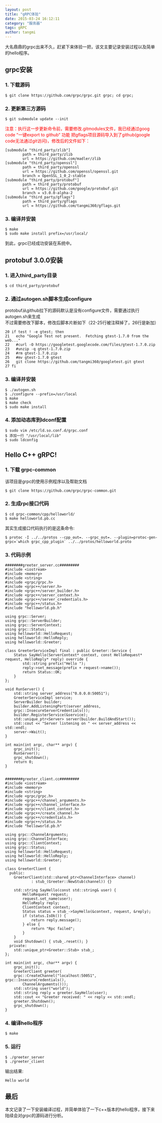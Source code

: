 ```yaml
---
layout: post
title: "gRPC体验"
date: 2015-03-24 16:12:11
category: "服务器"
tags: gRPC
author: tangmi
---
```


大名鼎鼎的grpc出来不久，赶紧下来体验一把，该文主要记录安装过程以及简单的hello程序。
<!--break-->

## grpc安装

### 1. 下载源码

    $ git clone https://github.com/grpc/grpc.git grpc; cd grpc;

### 2. 更新第三方源码

	$ git submodule update --init

<font color="red">注意：执行这一步更新命令前，需要修改.gitmodules文件，我已经通过goog code “一键export to github“ 功能 把gflags项目源码导入到了github(google code无法通过git访问)，修改后的文件如下：</font>

	[submodule "third_party/zlib"]
    	    path = third_party/zlib
        	url = https://github.com/madler/zlib
	[submodule "third_party/openssl"]
    	    path = third_party/openssl
	        url = https://github.com/openssl/openssl.git
    	    branch = OpenSSL_1_0_2-stable
	[submodule "third_party/protobuf"]
    	    path = third_party/protobuf
    	    url = https://github.com/google/protobuf.git
    	    branch = v3.0.0-alpha-2
	[submodule "third_party/gflags"]
    	    path = third_party/gflags
    	    url = https://github.com/tangmi360/gflags.git

### 3. 编译并安装

	$ make
	$ sudo make install prefix=/usr/local/

到此，grpc已经成功安装在系统中。

## protobuf 3.0.0安装

### 1. 进入third_party目录

	$ cd third_party/protobuf

### 2. 通过autogen.sh脚本生成configure

protobuf从github拉下的源码默认是没有configure文件，需要通过执行autogen.sh来生成  
不过需要修改下脚本，修改后脚本片断如下（22-25行被注释掉了，26行是新加）

	20 if test ! -e gtest; then
	21   echo "Google Test not present.  Fetching gtest-1.7.0 from the web..."
	22   #curl -O https://googletest.googlecode.com/files/gtest-1.7.0.zip
	23   #unzip -q gtest-1.7.0.zip
	24   #rm gtest-1.7.0.zip
	25   #mv gtest-1.7.0 gtest
	26   git clone https://github.com/tangmi360/googletest.git gtest
	27 fi

### 3. 编译并安装

	$ ./autogen.sh
	$ ./configure --prefix=/usr/local
	$ make
	$ make check
	$ sudo make install

### 4. 添加动态库到ldconf配置

	$ sudo vim /etc/ld.so.conf.d/grpc.conf
	$ 添加一行 "/usr/local/lib"
	$ sudo ldconfig

## Hello C++ gRPC!

### 1. 下载 grpc-common

该项目是grpc的使用示例程序以及帮助文档

	$ git clone https://github.com/grpc/grpc-common.git

### 2. 生成rpc接口代码

	$ cd grpc-common/cpp/helloworld/
	$ make helloworld.pb.cc

其实生成接口代码执行的是这条命令:

	$ protoc -I ../../protos --cpp_out=. --grpc_out=. --plugin=protoc-gen-grpc=`which grpc_cpp_plugin` ../../protos/helloworld.proto

### 3. 代码示例

	########greeter_server.cc#########
	#include <iostream>
	#include <memory>
	#include <string>
	#include <grpc/grpc.h>
	#include <grpc++/server.h>
	#include <grpc++/server_builder.h>
	#include <grpc++/server_context.h>
	#include <grpc++/server_credentials.h>
	#include <grpc++/status.h>
	#include "helloworld.pb.h"

	using grpc::Server;
	using grpc::ServerBuilder;
	using grpc::ServerContext;
	using grpc::Status;
	using helloworld::HelloRequest;
	using helloworld::HelloReply;
	using helloworld::Greeter;

	class GreeterServiceImpl final : public Greeter::Service {
        Status SayHello(ServerContext* context, const HelloRequest* request, HelloReply* reply) override {
            std::string prefix("Hello ");
            reply->set_message(prefix + request->name());
            return Status::OK;
  	    }
	};

	void RunServer() {
        std::string server_address("0.0.0.0:50051");
        GreeterServiceImpl service;
        ServerBuilder builder;
        builder.AddListeningPort(server_address,
        grpc::InsecureServerCredentials());
        builder.RegisterService(&service);
        std::unique_ptr<Server> server(builder.BuildAndStart());
        std::cout << "Server listening on " << server_address << std::endl;
        server->Wait();
    }

	int main(int argc, char** argv) {
        grpc_init();
        RunServer();
        grpc_shutdown();
        return 0;
    }

    
    ########greeter_client.cc#########
	#include <iostream>
	#include <memory>
	#include <string>
	#include <grpc/grpc.h>
	#include <grpc++/channel_arguments.h>
	#include <grpc++/channel_interface.h>
	#include <grpc++/client_context.h>
	#include <grpc++/create_channel.h>
	#include <grpc++/credentials.h>
	#include <grpc++/status.h>
	#include "helloworld.pb.h"

	using grpc::ChannelArguments;
	using grpc::ChannelInterface;
	using grpc::ClientContext;
	using grpc::Status;
	using helloworld::HelloRequest;
	using helloworld::HelloReply;
	using helloworld::Greeter;

	class GreeterClient {
      public:
  	    GreeterClient(std::shared_ptr<ChannelInterface> channel)
      			: stub_(Greeter::NewStub(channel)) {}

        std::string SayHello(const std::string& user) {
            HelloRequest request;
            request.set_name(user);
            HelloReply reply;
            ClientContext context;
            Status status = stub_->SayHello(&context, request, &reply);
            if (status.IsOk()) {
                return reply.message();
            } else {
                return "Rpc failed";
            }
        }
  	    void Shutdown() { stub_.reset(); }
      private:
  	    std::unique_ptr<Greeter::Stub> stub_;
    };

    int main(int argc, char** argv) {
        grpc_init();
        GreeterClient greeter(
        grpc::CreateChannel("localhost:50051", grpc::InsecureCredentials(),
            ChannelArguments()));
        std::string user("world");
        std::string reply = greeter.SayHello(user);
        std::cout << "Greeter received: " << reply << std::endl;
        greeter.Shutdown();
        grpc_shutdown();
    }


### 4. 编译hello程序

	$ make

### 5. 运行

	$ ./greeter_server
	$ ./greeter_client

输出结果:

    Hello world

## 最后
  本文记录了一下安装编译过程，并简单体验了一下c++版本的hello程序，接下来陆续会对grpc的源码进行分析。
